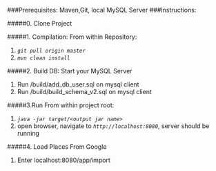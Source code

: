 ###Prerequisites:
Maven,Git, local MySQL Server
###Instructions:

#####0. Clone Project

#####1. Compilation:
  From within Repository:
  1. *`git pull origin master`*
  2. *`mvn clean install`*

#####2. Build DB:
  Start your MySQL Server
  1. Run /build/add_db_user.sql on mysql client
  2. Run /build/build_schema_v2.sql on mysql client

#####3.Run
  From within project root:
  1. *`java -jar target/<output jar name>`*
  2. open browser, navigate to *`http://localhost:8080`*, server should be running

#####4. Load Places From Google
  1. Enter localhost:8080/app/import
